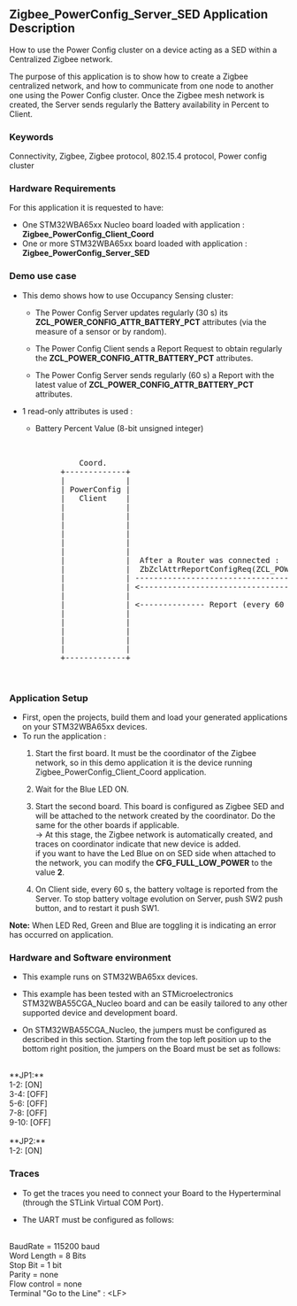 ## __Zigbee_PowerConfig_Server_SED Application Description__

How to use the Power Config cluster on a device acting as a SED within a Centralized Zigbee network.  
    
The purpose of this application is to show how to create a Zigbee centralized network, and how to communicate from one node to another one using the Power Config cluster. 
Once the Zigbee mesh network is created, the Server sends regularly the Battery availability in Percent to Client.

### __Keywords__

Connectivity, Zigbee, Zigbee protocol, 802.15.4 protocol, Power config cluster  
     
### __Hardware Requirements__

For this application it is requested to have:  

* One STM32WBA65xx Nucleo board loaded with application : **Zigbee_PowerConfig_Client_Coord**  
* One or more STM32WBA65xx board loaded with application : **Zigbee_PowerConfig_Server_SED**  

### __Demo use case__

* This demo shows how to use Occupancy Sensing cluster:
	* The Power Config Server updates regularly (30 s) its **ZCL_POWER_CONFIG_ATTR_BATTERY_PCT** attributes (via the measure of a sensor or by random).  
	
    * The Power Config Client sends a Report Request to obtain regularly the **ZCL_POWER_CONFIG_ATTR_BATTERY_PCT** attributes.  
	
	* The Power Config Server sends regularly (60 s) a Report with the latest value of **ZCL_POWER_CONFIG_ATTR_BATTERY_PCT** attributes.  
	  
* 1 read-only attributes is used :
    * Battery Percent Value (8-bit unsigned integer)  
	
<pre>
    
 
               Coord.                                                                             SED
           +-------------+                                                                    +-------------+
           |             |                                                                    |             |                                       
           | PowerConfig |                                                                    | PowerConfig |
           |   Client    |                                                                    |   Server    |  - PowerConfig Server during Init 
           |             |                                                                    |             |    launch a 30 s Periodic Timer
           |             |                                                                    |             |  
           |             |                                                                    |             |  - Every 30 s
           |             |                                                                    |             |    * Read the battery (if exist)
           |             |                                                                    |             |      or simulate it with RNG.
           |             |                                                                    |             |    * <= ZbZclAttrIntegerWrite(ZCL_POWER_CONFIG_ATTR_BATTERY_PCT) 
           |             |  After a Router was connected :                                    |             |
           |             |  ZbZclAttrReportConfigReq(ZCL_POWER_CONFIG_ATTR_BATTERY_PCT, 60sec)|             |    Green LED toggling (if CFG_FULL_LOW_POWER=2)
           |             | -----------------------------------------------------------------> |             |
           |             | <----------------------------------------------------------------- |             |
           |             |                                                                    |             |
           |             | <-------------- Report (every 60 seconds) -------------------------|             |
           |             |                                                                    |             | <= PushB SW1 : Start/Restart 30 s Periodic Timer.		          
           |             |                                                                    |             | 		 
           |             |                                                                    |             | <= PushB SW2 : Stop 30 s Periodic Timer.			 
           |             |                                                                    |             | 	 
           |             |                                                                    |             |			 
           +-------------+                                                                    +-------------+
  

</pre> 

### __Application Setup__

* First, open the projects, build them and load your generated applications on your STM32WBA65xx devices.
* To run the application :
	1. Start the first board. It must be the coordinator of the Zigbee network, so in this demo application it is the device running Zigbee_PowerConfig_Client_Coord application.  
    
	2. Wait for the Blue LED ON.  
	
    3. Start the second board. This board is configured as Zigbee SED and will be attached to the network created by the coordinator.
	Do the same for the other boards if applicable.    
&rarr; At this stage, the Zigbee network is automatically created, and traces on coordinator indicate that new device is added.       
if you want to have the Led Blue on on SED side when attached to the network, you can modify the **CFG_FULL_LOW_POWER** to the value **2**.  	 
	4. On Client side, every 60 s, the battery voltage is reported from the Server. 
	To stop battery voltage evolution on Server, push SW2 push button, and to restart it push SW1.
			
**Note:** When LED Red, Green and Blue are toggling it is indicating an error has occurred on application.

### __Hardware and Software environment__

* This example runs on STM32WBA65xx devices.  

* This example has been tested with an STMicroelectronics STM32WBA55CGA_Nucleo board and can be easily tailored to any other supported device and development board.  

* On STM32WBA55CGA_Nucleo, the jumpers must be configured as described in this section. Starting from the top left position up to the bottom right position, the jumpers on the Board must be set as follows:
<br>    
**JP1:**</br>
1-2:  [ON]</br>
3-4:  [OFF]</br>
5-6:  [OFF]</br>
7-8:  [OFF]</br>
9-10: [OFF]</br>
<br>
**JP2:**</br>
1-2:  [ON]  

### __Traces__

* To get the traces you need to connect your Board to the Hyperterminal (through the STLink Virtual COM Port).  

* The UART must be configured as follows:  
<br>
BaudRate       = 115200 baud</br>
Word Length    = 8 Bits</br>
Stop Bit       = 1 bit</br>
Parity         = none</br>
Flow control   = none</br>
Terminal   "Go to the Line" : &lt;LF&gt;  

